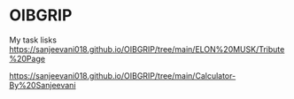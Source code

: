# OIBGRIP
My task lisks
 https://sanjeevani018.github.io/OIBGRIP/tree/main/ELON%20MUSK/Tribute%20Page
 
  https://sanjeevani018.github.io/OIBGRIP/tree/main/Calculator-By%20Sanjeevani
